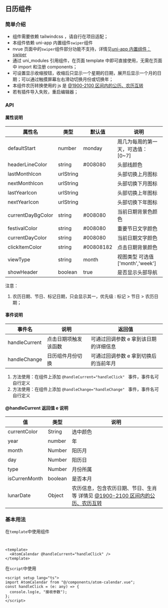 ## 日历组件

### 简单介绍

- 组件需要依赖 tailwindcss ，请自行在项目适配；
- 本组件依赖 uni-app 内置组件`swiper`组件
- nvue 页面中的`swiper`组件部分功能不支持，详情见[uni-app 内置组件：swiper](https://uniapp.dcloud.net.cn/component/swiper.html)
- 通过 uni_modules 引用组件，在页面 template 中即可直接使用，无需在页面中 import 和注册 components；
- 可设置显示收缩按钮，收缩后只显示一个星期的日期，展开后显示一个月的日期；可以通过触摸屏幕左右滑动切换月份或切换年；
- 本组件农历转换使用的 js 是 [@1900-2100 区间内的公历、农历互转](https://github.com/jjonline/calendar.js)
- 若有插件导入失败，重启编辑器；

### API

#### 属性说明

| 属性名            | 类型      | 默认值    | 说明                              |
| ----------------- | --------- | --------- | --------------------------------- |
| defaultStart      | number    | monday    | 周几为每周的第一天，可选值：[0~7] |
| headerLineColor   | string    | #008080   | 头部线颜色                        |
| lastMonthIcon     | urlString |           | 头部切换上月图标                  |
| nextMonthIcon     | urlString |           | 头部切换下月图标                  |
| lastYearIcon      | urlString |           | 头部切换上年图标                  |
| nextYearIcon      | urlString |           | 头部切换下年图标                  |
| currentDayBgColor | string    | #008080   | 当前日期背景色颜色                |
| festivalColor     | string    | #008080   | 重要节日文字颜色                  |
| currentDayColor   | string    | #008080   | 当前日期文字颜色                  |
| clickItemColor    | string    | #00808182 | 点击日期背景颜色                  |
| viewType          | string    | month     | 视图类型 可选值['month','week']   |
| showHeader        | boolean   | true      | 是否显示头部导航                  |

注意：

1. 农历日期、节日、标记日期，只会显示其一，优先级 : 标记 > 节日 > 农历日期；

#### 事件说明

| 事件名        | 说明                 | 返回值                                |
| ------------- | -------------------- | ------------------------------------- |
| handleCurrent | 点击日期项触发该函数 | 可通过回调参数 e 拿到该日期的详细信息 |
| handleChange  | 日历组件月份切换     | 可通过回调参数 e 拿到切换后的当前年月 |

1. 方法使用：在组件上添加 `@handleCurrent="handleClick" ` 事件，事件名可自行定义<br>
2. 方法使用：在组件上添加 `@handleChange="handleChange" ` 事件，事件名可自行定义<br>

#### @handleCurrent 返回值 e 说明

| 值            | 类型    | 说明                                                                                                                     |
| ------------- | ------- | ------------------------------------------------------------------------------------------------------------------------ |
| currentColor  | String  | 选中颜色                                                                                                                 |
| year          | number  | 年                                                                                                                       |
| month         | Number  | 阳历月                                                                                                                   |
| day           | Number  | 阳历日                                                                                                                   |
| type          | Number  | 月份所属                                                                                                                 |
| isCurrenMonth | boolean | 是否本月                                                                                                                 |
| lunarDate     | Object  | 农历信息，包含农历日期、节日、生肖等 详情见 [@1900-2100 区间内的公历、农历互转](https://github.com/jjonline/calendar.js) |

### 基本用法

在`template`中使用组件

```


<template>
  <AtomCalendar @handleCurrent="handleClick" />
</template>

```

在`script`中使用

```
<script setup lang="ts">
import AtomCalendar from "@/components/atom-calendar.vue";
const handleClick = (e: any) => {
  console.log(e, "接收参数");
};
</script>
```
